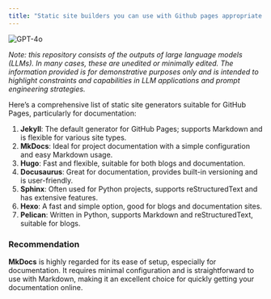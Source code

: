 ```yaml
---
title: "Static site builders you can use with Github pages appropriate for documentation"
---
```

![GPT-4o](https://img.shields.io/badge/GPT--4o-3333FF?style=for-the-badge&logo=openai&logoColor=white)



*Note: this repository consists of the outputs of large language models (LLMs). In many cases, these are unedited or minimally edited. The information provided is for demonstrative purposes only and is intended to highlight constraints and capabilities in LLM applications and prompt engineering strategies.*


 Here’s a comprehensive list of static site generators suitable for GitHub Pages, particularly for documentation:

1. **Jekyll**: The default generator for GitHub Pages; supports Markdown and is flexible for various site types.
2. **MkDocs**: Ideal for project documentation with a simple configuration and easy Markdown usage.
3. **Hugo**: Fast and flexible, suitable for both blogs and documentation.
4. **Docusaurus**: Great for documentation, provides built-in versioning and is user-friendly.
5. **Sphinx**: Often used for Python projects, supports reStructuredText and has extensive features.
6. **Hexo**: A fast and simple option, good for blogs and documentation sites.
7. **Pelican**: Written in Python, supports Markdown and reStructuredText, suitable for blogs.

### Recommendation
**MkDocs** is highly regarded for its ease of setup, especially for documentation. It requires minimal configuration and is straightforward to use with Markdown, making it an excellent choice for quickly getting your documentation online.